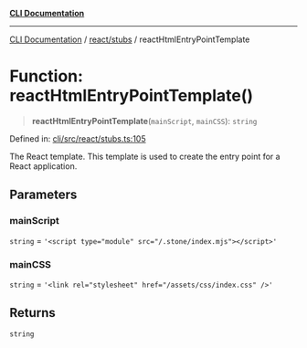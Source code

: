 [**CLI Documentation**](../../../README.md)

***

[CLI Documentation](../../../README.md) / [react/stubs](../README.md) / reactHtmlEntryPointTemplate

# Function: reactHtmlEntryPointTemplate()

> **reactHtmlEntryPointTemplate**(`mainScript`, `mainCSS`): `string`

Defined in: [cli/src/react/stubs.ts:105](https://github.com/stonemjs/cli/blob/f139573d7f6e29779d41fb031ed261bfcad59d09/src/react/stubs.ts#L105)

The React template.
This template is used to create the entry point for a React application.

## Parameters

### mainScript

`string` = `'<script type="module" src="/.stone/index.mjs"></script>'`

### mainCSS

`string` = `'<link rel="stylesheet" href="/assets/css/index.css" />'`

## Returns

`string`
